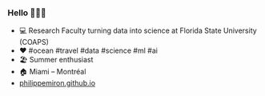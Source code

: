 ### Hello 👋👨‍💻

- 💻 Research Faculty turning data into science at Florida State University (COAPS)
- ♥️ #ocean #travel #data #science #ml #ai
- 🏖️ Summer enthusiast
- 🏠 Miami – Montréal
- [philippemiron.github.io](https://philippemiron.github.io/)

<!--
**philippemiron/philippemiron** is a ✨ _special_ ✨ repository because its `README.md` (this file) appears on your GitHub profile.

Here are some ideas to get you started:

- 🔭 I’m currently working on ...
- 🌱 I’m currently learning ...
- 👯 I’m looking to collaborate on ...
- 🤔 I’m looking for help with ...
- 💬 Ask me about ...
- 📫 How to reach me: ...
- 😄 Pronouns: ...
- ⚡ Fun fact: ...
-->
